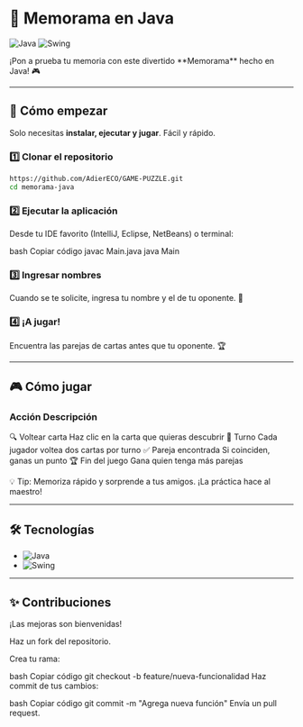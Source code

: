 # 🧠 Memorama en Java

<p align="center">
  
  ![Java](https://img.shields.io/badge/Java-ED8B00?style=for-the-badge&logo=java&logoColor=white)
  ![Swing](https://img.shields.io/badge/Swing-007396?style=for-the-badge&logo=java&logoColor=white)
</p>
¡Pon a prueba tu memoria con este divertido **Memorama** hecho en Java! 🎮  

---

## 🚀 Cómo empezar

Solo necesitas **instalar, ejecutar y jugar**. Fácil y rápido.  

### 1️⃣ Clonar el repositorio
```bash
https://github.com/AdierECO/GAME-PUZZLE.git
cd memorama-java
```

### 2️⃣ Ejecutar la aplicación
Desde tu IDE favorito (IntelliJ, Eclipse, NetBeans) o terminal:

bash
Copiar código
javac Main.java
java Main
### 3️⃣ Ingresar nombres
Cuando se te solicite, ingresa tu nombre y el de tu oponente. 📝

### 4️⃣ ¡A jugar!
Encuentra las parejas de cartas antes que tu oponente. 🏆

---

## 🎮 Cómo jugar
### Acción	Descripción
🔍 Voltear carta	Haz clic en la carta que quieras descubrir
👫 Turno	Cada jugador voltea dos cartas por turno
✅ Pareja encontrada	Si coinciden, ganas un punto
🏆 Fin del juego	Gana quien tenga más parejas

💡 Tip: Memoriza rápido y sorprende a tus amigos. ¡La práctica hace al maestro!

---


## 🛠️ Tecnologías
- ![Java](https://img.shields.io/badge/Java-ED8B00?style=for-the-badge&logo=java&logoColor=white)
- ![Swing](https://img.shields.io/badge/Swing-007396?style=for-the-badge&logo=java&logoColor=white)

---

## ✨ Contribuciones
¡Las mejoras son bienvenidas!

Haz un fork del repositorio.

Crea tu rama:

bash
Copiar código
git checkout -b feature/nueva-funcionalidad
Haz commit de tus cambios:

bash
Copiar código
git commit -m "Agrega nueva función"
Envía un pull request.
